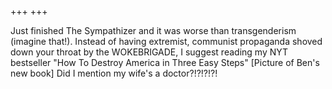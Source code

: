 +++
+++

Just finished The Sympathizer and it was worse than transgenderism (imagine that!). Instead of having extremist, communist propaganda shoved down your throat by the WOKEBRIGADE, I suggest reading my NYT bestseller "How To Destroy America in Three Easy Steps" [Picture of Ben's new book] Did I mention my wife's a doctor?!?!?!?!
